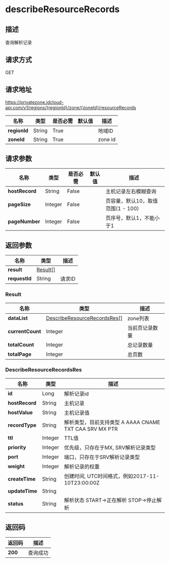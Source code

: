 # describeResourceRecords


## 描述
查询解析记录


## 请求方式
GET

## 请求地址
https://privatezone.jdcloud-api.com/v1/regions/{regionId}/zone/{zoneId}/resourceRecords

|名称|类型|是否必需|默认值|描述|
|---|---|---|---|---|
|**regionId**|String|True| |地域ID|
|**zoneId**|String|True| |zone id|

## 请求参数
|名称|类型|是否必需|默认值|描述|
|---|---|---|---|---|
|**hostRecord**|String|False| |主机记录左右模糊查询|
|**pageSize**|Integer|False| |页容量，默认10，取值范围(1 - 100)|
|**pageNumber**|Integer|False| |页序号，默认1，不能小于1|


## 返回参数
|名称|类型|描述|
|---|---|---|
|**result**|[Result[]](#result)| |
|**requestId**|String|请求ID|

### <div id="Result">Result</div>
|名称|类型|描述|
|---|---|---|
|**dataList**|[DescribeResourceRecordsRes[]](#describeresourcerecordsres)|zone列表|
|**currentCount**|Integer|当前页记录数量|
|**totalCount**|Integer|总记录数量|
|**totalPage**|Integer|总页数|
### <div id="DescribeResourceRecordsRes">DescribeResourceRecordsRes</div>
|名称|类型|描述|
|---|---|---|
|**id**|Long|解析记录id|
|**hostRecord**|String|主机记录|
|**hostValue**|String|主机记录值|
|**recordType**|String|解析类型，目前支持类型 A AAAA CNAME TXT CAA SRV MX PTR|
|**ttl**|Integer|TTL值|
|**priority**|Integer|优先级，只存在于MX, SRV解析记录类型|
|**port**|Integer|端口，只存在于SRV解析记录类型|
|**weight**|Integer|解析记录的权重|
|**createTime**|String|创建时间, UTC时间格式，例如2017-11-10T23:00:00Z|
|**updateTime**|String| |
|**status**|String|解析状态 START->正在解析 STOP->停止解析|

## 返回码
|返回码|描述|
|---|---|
|**200**|查询成功|
